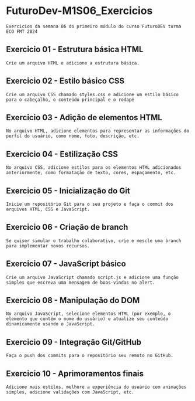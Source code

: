 # FuturoDev-M1S06_Exercicios

    Exercicios da semana 06 do primeiro módulo do curso FuturoDEV turma ECO FMT 2024

## Exercicio 01 - Estrutura básica HTML

    Crie um arquivo HTML e adicione a estrutura básica.

## Exercicio 02 - Estilo básico CSS
    Crie um arquivo CSS chamado styles.css e adicione um estilo básico para o cabeçalho, o conteúdo principal e o rodapé

## Exercicio 03 - Adição de elementos HTML

    No arquivo HTML, adicione elementos para representar as informações do perfil do usuário, como nome, foto, descrição, etc.

## Exercicio 04 - Estilização CSS

    No arquivo CSS, adicione estilos para os elementos HTML adicionados anteriormente, como formatação de texto, cores, espaçamento, etc.

## Exercicio 05 - Inicialização do Git

    Inicie um repositório Git para o seu projeto e faça o commit dos arquivos HTML, CSS e JavaScript.

## Exercicio 06 - Criação de branch

    Se quiser simular o trabalho colaborativo, crie e mescle uma branch para implementar novos recursos.

## Exercicio 07 - JavaScript básico

    Crie um arquivo JavaScript chamado script.js e adicione uma função simples que escreva uma mensagem de boas-vindas no alert.

## Exercicio 08 - Manipulação do DOM

    No arquivo JavaScript, selecione elementos HTML (por exemplo, o elemento que contém o nome do usuário) e atualize seu conteúdo dinamicamente usando o JavaScript.

## Exercicio 09 - Integração Git/GitHub

    Faça o push dos commits para o repositório seu remoto no GitHub.

## Exercicio 10 - Aprimoramentos finais

    Adicione mais estilos, melhore a experiência do usuário com animações simples, adicione validações com JavaScript, etc.
